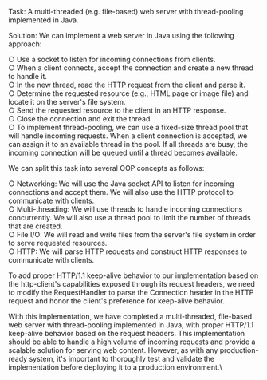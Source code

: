 Task: A multi-threaded (e.g. file-based) web server with thread-pooling implemented in Java.

Solution: We can implement a web server in Java using the following approach:

○ Use a socket to listen for incoming connections from clients.\
○ When a client connects, accept the connection and create a new thread to handle it.\
○ In the new thread, read the HTTP request from the client and parse it.\
○ Determine the requested resource (e.g., HTML page or image file) and locate it on the server's file system.\
○ Send the requested resource to the client in an HTTP response.\
○ Close the connection and exit the thread.\
○ To implement thread-pooling, we can use a fixed-size thread pool that will handle incoming requests. When a client connection is accepted, we can assign it to an available thread in the pool. If all threads are busy, the incoming connection will be queued until a thread becomes available.

We can split this task into several OOP concepts as follows:

○ Networking: We will use the Java socket API to listen for incoming connections and accept them. We will also use the HTTP protocol to communicate with clients.\
○ Multi-threading: We will use threads to handle incoming connections concurrently. We will also use a thread pool to limit the number of threads that are created.\
○ File I/O: We will read and write files from the server's file system in order to serve requested resources.\
○ HTTP: We will parse HTTP requests and construct HTTP responses to communicate with clients.

To add proper HTTP/1.1 keep-alive behavior to our implementation based on the http-client's capabilities exposed through its request headers, we need to modify the RequestHandler to parse the Connection header in the HTTP request and honor the client's preference for keep-alive behavior.

With this implementation, we have completed a multi-threaded, file-based web server with thread-pooling implemented in Java, with proper HTTP/1.1 keep-alive behavior based on the request headers. This implementation should be able to handle a high volume of incoming requests and provide a scalable solution for serving web content. However, as with any production-ready system, it's important to thoroughly test and validate the implementation before deploying it to a production environment.\
